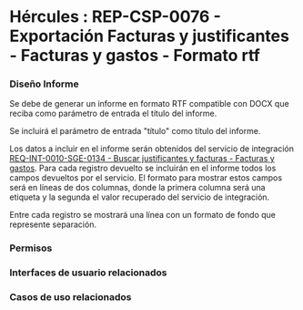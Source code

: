 # Hércules : REP\-CSP\-0076 \- Exportación Facturas y justificantes \- Facturas y gastos \- Formato rtf







### Diseño Informe

Se debe de generar un informe en formato RTF compatible con DOCX que reciba como parámetro de entrada el título del informe. 

Se incluirá el parámetro de entrada "título" como título del informe.

Los datos a incluir en el informe serán obtenidos del servicio de integración [REQ\-INT\-0010\-SGE\-0134 \- Buscar justificantes y facturas \- Facturas y gastos](/hercules/sgi-sistema-de-gestion-de-investigacion/requisitos-y-analisis-funcional/analisis-funcional-sgi-hercules/gen-aspectos-generales/int-requisitos-de-integracion/req-int-0010-sge-integracion-con-sistema-de-gestion-economica/req-int-0010-sge-0134-buscar-justificantes-y-facturas-facturas-y-gastos.md "/hercules/sgi-sistema-de-gestion-de-investigacion/requisitos-y-analisis-funcional/analisis-funcional-sgi-hercules/gen-aspectos-generales/int-requisitos-de-integracion/req-int-0010-sge-integracion-con-sistema-de-gestion-economica/req-int-0010-sge-0134-buscar-justificantes-y-facturas-facturas-y-gastos.md"). Para cada registro devuelto se incluirán en el informe todos los campos devueltos por el servicio. El formato para mostrar estos campos será en líneas de dos columnas, donde la primera columna será una etiqueta y la segunda el valor recuperado del servicio de integración.

Entre cada registro se mostrará una línea con un formato de fondo que represente separación.

### Permisos

  








### Interfaces de usuario relacionados







### Casos de uso relacionados









